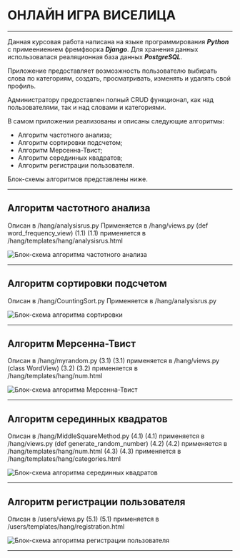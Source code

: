 # ОНЛАЙН ИГРА ВИСЕЛИЦА

---

Данная курсовая работа написана на языке программирования **_Python_** с примеениением фремфворка **_Django_**. Для хранения данных использовалася реаляционная база данных **_PostgreSQL_**.

Приложение предоставляет возмозжность пользователю выбирать слова по категориям, создать, просматривать, изменять и удалять свой профиль.

Администратору предоставлен полный CRUD функционал, как над пользователями, так и над словами и категориями.

В самом приложении реализованы и описаны следующие алгоритмы:

- Алгоритм частотного анализа;
- Алгоритм сортировки подсчетом;
- Алгоритм Мерсенна-Твист;
- Алгоритм серединных квадратов;
- Алгоритм регистрации пользователя.

Блок-схемы алгоритмов представлены ниже.

---

## Алгоритм частотного анализа

Описан в /hang/analysisrus.py
Применяется в /hang/views.py    (def word_frequency_view)   (1.1)
(1.1) применяется в /hang/templates/hang/analysisrus.html

![Блок-схема алгоритма частотного анализа](<Схемы/Схемы (2)-3.png>)

---

## Алгоритм сортировки подсчетом

Описан в /hang/CountingSort.py 
Применяется в /hang/analysisrus.py 


![Блок-схема алгоритма сортировки](<Схемы/Схемы (2)-2.png>)

---

## Алгоритм Мерсенна-Твист

Описан в /hang/myrandom.py    (3.1)
(3.1) применяется в /hang/views.py (class WordView)    (3.2)
(3.2) применяется в /hang/templates/hang/num.html

![Блок-схема алгоритма Мерсенна-Твист](<Схемы/Схемы (2)-4.png>)

---

## Алгоритм серединных квадратов

Описан в /hang/MiddleSquareMethod.py    (4.1)
(4.1) применяется в /hang/views.py (def generate_random_number)    (4.2)
(4.2) применяется в /hang/templates/hang/num.html   (4.3)
(4.3) применяется в /hang/templates/hang/categories.html

![Блок-схема алгоритма серединных квадратов](<Схемы/Схемы (2)-5.png>)

---

## Алгоритм регистрации пользователя

Описан в /users/views.py    (5.1)
(5.1) применяется в /users/templates/hang/registration.html

![Блок-схема алгоритма регистрации пользователя](<Схемы/Схемы (2)-6.png>)

---

